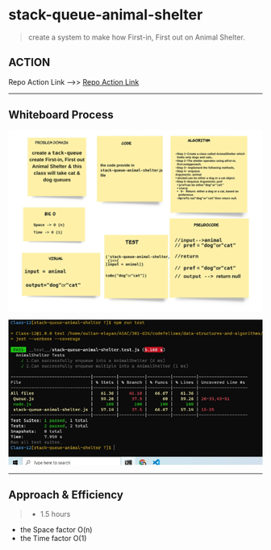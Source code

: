 # stack-queue-animal-shelter

>  create a system to make how First-in, First out on Animal Shelter.

## ACTION 

Repo Action Link -->> [Repo Action Link](https://github.com/sultan-elayan/data-structures-and-algorithms/actions)


<hr>

## Whiteboard Process

![](stack-queue-animal-shelter.jpeg)

![](CC12-test.jpg)


<hr>

## Approach & Efficiency
> - 1.5 hours  
- the Space factor O(n) 
- the Time factor O(1) 

